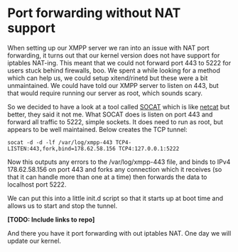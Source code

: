 # Port forwarding without NAT support

When setting up our XMPP server we ran into an issue with NAT port forwarding, it turns out that our kernel version does not have support for iptables NAT-ing. This meant that we could not forward port 443 to 5222 for users stuck behind firewalls, boo. We spent a while looking for a method which can help us, we could setup xitend/rinetd but these were a bit unmaintained. We could have told our XMPP server to listen on 443, but that would require running our server as root, which sounds scary.

So we decided to have a look at a tool called [SOCAT](http://www.dest-unreach.org/socat/) which is like [netcat](http://nc110.sourceforge.net/) but better, they said it not me. What SOCAT does is listen on port 443 and forward all traffic to 5222, simple sockets. It does need to run as root, but appears to be well maintained. Below creates the TCP tunnel: 

	socat -d -d -lf /var/log/xmpp-443 TCP4-LISTEN:443,fork,bind=178.62.58.156 TCP4:127.0.0.1:5222

Now this outputs any errors to the /var/log/xmpp-443 file, and binds to IPv4 178.62.58.156 on port 443 and forks any connection which it receives (so that it can handle more than one at a time) then forwards the data to localhost port 5222. 

We can put this into a little init.d script so that it starts up at boot time and allows us to start and stop the tunnel.

**[TODO: Include links to repo]**

And there you have it port forwarding with out iptables NAT. One day we will update our kernel. 
